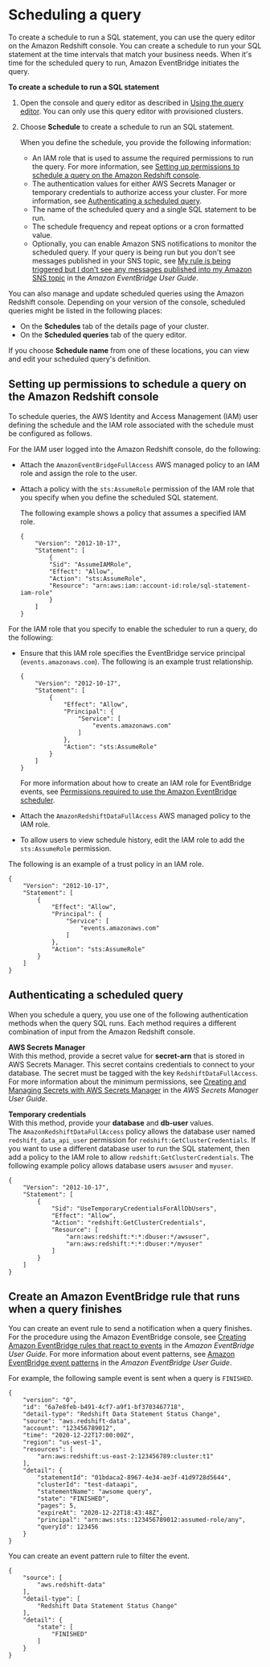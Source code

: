 # Scheduling a query<a name="query-editor-schedule-query"></a>

To create a schedule to run a SQL statement, you can use the query editor on the Amazon Redshift console\. You can create a schedule to run your SQL statement at the time intervals that match your business needs\. When it's time for the scheduled query to run, Amazon EventBridge initiates the query\.  

**To create a schedule to run a SQL statement**

1. Open the console and query editor as described in [Using the query editor](query-editor.md#using-query-editor)\. You can only use this query editor with provisioned clusters\.

1. Choose **Schedule** to create a schedule to run an SQL statement\. 

   When you define the schedule, you provide the following information:
   + An IAM role that is used to assume the required permissions to run the query\. For more information, see [Setting up permissions to schedule a query on the Amazon Redshift console](#query-editor-schedule-query-permissions)\. 
   + The authentication values for either AWS Secrets Manager or temporary credentials to authorize access your cluster\. For more information, see [Authenticating a scheduled query](#query-editor-schedule-query-authentication)\. 
   + The name of the scheduled query and a single SQL statement to be run\.
   + The schedule frequency and repeat options or a cron formatted value\. 
   + Optionally, you can enable Amazon SNS notifications to monitor the scheduled query\. If your query is being run but you don't see messages published in your SNS topic, see [ My rule is being triggered but I don't see any messages published into my Amazon SNS topic](https://docs.aws.amazon.com/eventbridge/latest/userguide/eventbridge-troubleshooting.html#no-messages-published-sns) in the *Amazon EventBridge User Guide*\.  

You can also manage and update scheduled queries using the Amazon Redshift console\. Depending on your version of the console, scheduled queries might be listed in the following places: 
+ On the **Schedules** tab of the details page of your cluster\.
+ On the **Scheduled queries** tab of the query editor\.

If you choose **Schedule name** from one of these locations, you can view and edit your scheduled query's definition\. 

## Setting up permissions to schedule a query on the Amazon Redshift console<a name="query-editor-schedule-query-permissions"></a>

To schedule queries, the AWS Identity and Access Management \(IAM\) user defining the schedule and the IAM role associated with the schedule must be configured as follows\. 

For the IAM user logged into the Amazon Redshift console, do the following: 
+ Attach the `AmazonEventBridgeFullAccess` AWS managed policy to an IAM role and assign the role to the user\.
+ Attach a policy with the `sts:AssumeRole` permission of the IAM role that you specify when you define the scheduled SQL statement\. 

  The following example shows a policy that assumes a specified IAM role\.

  ```
  {
      "Version": "2012-10-17",
      "Statement": [
          {
          "Sid": "AssumeIAMRole",
          "Effect": "Allow",
          "Action": "sts:AssumeRole",
          "Resource": "arn:aws:iam::account-id:role/sql-statement-iam-role"
          }
      ]
  }
  ```

For the IAM role that you specify to enable the scheduler to run a query, do the following: 
+ Ensure that this IAM role specifies the EventBridge service principal \(`events.amazonaws.com`\)\. The following is an example trust relationship\. 

  ```
  {
      "Version": "2012-10-17",
      "Statement": [
          {
              "Effect": "Allow",
              "Principal": {
                  "Service": [
                      "events.amazonaws.com"
                  ]
              },
              "Action": "sts:AssumeRole"
          }
      ]
  }
  ```

  For more information about how to create an IAM role for EventBridge events, see [Permissions required to use the Amazon EventBridge scheduler](redshift-iam-access-control-identity-based.md#iam-permission-eventbridge-scheduler)\. 
+ Attach the `AmazonRedshiftDataFullAccess` AWS managed policy to the IAM role\. 
+ To allow users to view schedule history, edit the IAM role to add the `sts:AssumeRole` permission\. 

The following is an example of a trust policy in an IAM role\.

```
{
    "Version": "2012-10-17",
    "Statement": [
        {
            "Effect": "Allow",
            "Principal": {
                "Service": [
                    "events.amazonaws.com"
                ]
            },
            "Action": "sts:AssumeRole"
        }
    ]
}
```

## Authenticating a scheduled query<a name="query-editor-schedule-query-authentication"></a>

When you schedule a query, you use one of the following authentication methods when the query SQL runs\. Each method requires a different combination of input from the Amazon Redshift console\. 

**AWS Secrets Manager**  
With this method, provide a secret value for **secret\-arn** that is stored in AWS Secrets Manager\. This secret contains credentials to connect to your database\. The secret must be tagged with the key `RedshiftDataFullAccess`\.   
For more information about the minimum permissions, see [Creating and Managing Secrets with AWS Secrets Manager](https://docs.aws.amazon.com/secretsmanager/latest/userguide/managing-secrets.html) in the *AWS Secrets Manager User Guide*\. 

**Temporary credentials**  
With this method, provide your **database** and **db\-user** values\.   
The `AmazonRedshiftDataFullAccess` policy allows the database user named `redshift_data_api_user` permission for `redshift:GetClusterCredentials`\. If you want to use a different database user to run the SQL statement, then add a policy to the IAM role to allow `redshift:GetClusterCredentials`\. The following example policy allows database users `awsuser` and `myuser`\.   

```
{
    "Version": "2012-10-17",
    "Statement": [
        {
            "Sid": "UseTemporaryCredentialsForAllDbUsers",
            "Effect": "Allow",
            "Action": "redshift:GetClusterCredentials",
            "Resource": [
                "arn:aws:redshift:*:*:dbuser:*/awsuser",
                "arn:aws:redshift:*:*:dbuser:*/myuser"
            ]
        }
    ]
}
```

## Create an Amazon EventBridge rule that runs when a query finishes<a name="data-api-eventbridge-finished-notification"></a>

You can create an event rule to send a notification when a query finishes\. For the procedure using the Amazon EventBridge console, see [Creating Amazon EventBridge rules that react to events](https://docs.aws.amazon.com/eventbridge/latest/userguide/eb-create-rule.html) in the *Amazon EventBridge User Guide*\. For more information about event patterns, see [Amazon EventBridge event patterns](https://docs.aws.amazon.com/eventbridge/latest/userguide/eb-event-patterns.html) in the *Amazon EventBridge User Guide*\. 

For example, the following sample event is sent when a query is `FINISHED`\.

```
{
    "version": "0",
    "id": "6a7e8feb-b491-4cf7-a9f1-bf3703467718",
    "detail-type": "Redshift Data Statement Status Change",
    "source": "aws.redshift-data",
    "account": "123456789012",
    "time": "2020-12-22T17:00:00Z",
    "region": "us-west-1",
    "resources": [
        "arn:aws:redshift:us-east-2:123456789:cluster:t1"
    ],
    "detail": {
        "statementId": "01bdaca2-8967-4e34-ae3f-41d9728d5644",
        "clusterId": "test-dataapi",
        "statementName": "awsome query",
        "state": "FINISHED",
        "pages": 5,
        "expireAt": "2020-12-22T18:43:48Z",
        "principal": "arn:aws:sts::123456789012:assumed-role/any",
        "queryId": 123456
    }
}
```

You can create an event pattern rule to filter the event\.

```
{
    "source": [
        "aws.redshift-data"
    ],
    "detail-type": [
        "Redshift Data Statement Status Change"
    ],
    "detail": {
        "state": [
            "FINISHED"
        ]
    }
}
```